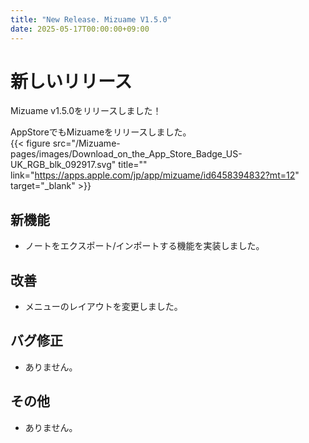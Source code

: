 ```yaml
---
title: "New Release. Mizuame V1.5.0"
date: 2025-05-17T00:00:00+09:00
---
```



# 新しいリリース
Mizuame v1.5.0をリリースしました！  

AppStoreでもMizuameをリリースしました。  
{{< figure src="/Mizuame-pages/images/Download_on_the_App_Store_Badge_US-UK_RGB_blk_092917.svg" title="" link="https://apps.apple.com/jp/app/mizuame/id6458394832?mt=12" target="_blank" >}}

## 新機能
- ノートをエクスポート/インポートする機能を実装しました。

## 改善
- メニューのレイアウトを変更しました。

## バグ修正
- ありません。

## その他
- ありません。
